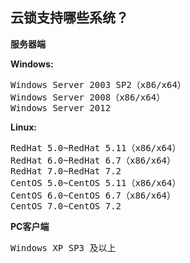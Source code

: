 ## 云锁支持哪些系统？

**服务器端**

**Windows:**
<pre>Windows Server 2003 SP2（x86/x64）
Windows Server 2008（x86/x64）
Windows Server 2012</pre>

**Linux:**
<pre>RedHat 5.0~RedHat 5.11（x86/x64）
RedHat 6.0~RedHat 6.7（x86/x64）
RedHat 7.0~RedHat 7.2
CentOS 5.0~CentOS 5.11（x86/x64）
CentOS 6.0~CentOS 6.7（x86/x64）
CentOS 7.0~CentOS 7.2</pre>

**PC客户端**
<pre>Windows XP SP3 及以上</pre>